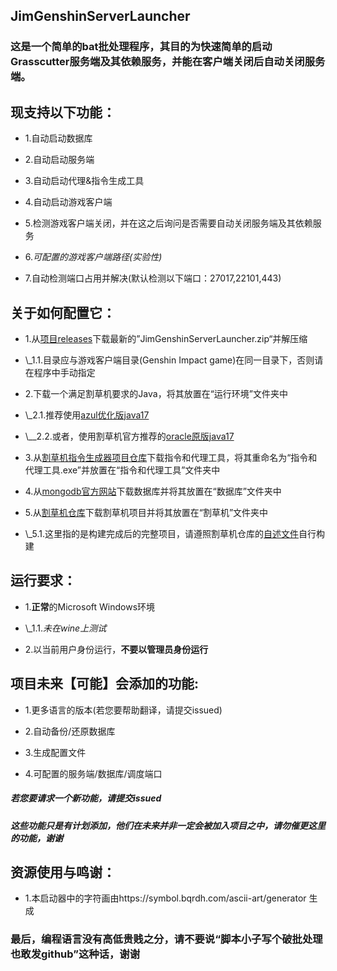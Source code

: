 ## JimGenshinServerLauncher

### 这是一个简单的bat批处理程序，其目的为快速简单的启动Grasscutter服务端及其依赖服务，并能在客户端关闭后自动关闭服务端。

## 现支持以下功能：

 - 1.自动启动数据库

 - 2.自动启动服务端

 - 3.自动启动代理&指令生成工具

 - 4.自动启动游戏客户端

 - 5.检测游戏客户端关闭，并在这之后询问是否需要自动关闭服务端及其依赖服务

 - 6.*可配置的游戏客户端路径(实验性)*

 - 7.自动检测端口占用并解决(默认检测以下端口：27017,22101,443)

## 关于如何配置它：

 - 1.从[项目releases](https://github.com/Jimmy32767255/JimGenshinServerLauncher/releases)下载最新的”JimGenshinServerLauncher.zip“并解压缩

 - \\_1.1.目录应与游戏客户端目录(Genshin Impact game)在同一目录下，否则请在程序中手动指定

 - 2.下载一个满足割草机要求的Java，将其放置在“运行环境”文件夹中

 - \\_2.1.推荐使用[azul优化版java17](https://www.azul.com/downloads/?version=java-17-lts&package=jdk#zulu)

 - \\__2.2.或者，使用割草机官方推荐的[oracle原版java17](https://www.oracle.com/java/technologies/javase/jdk17-archive-downloads.html)

 - 3.从[割草机指令生成器项目仓库](https://github.com/jie65535/GrasscutterCommandGenerator)下载指令和代理工具，将其重命名为“指令和代理工具.exe”并放置在“指令和代理工具”文件夹中

 - 4.从[mongodb官方网站](https://www.mongodb.com/)下载数据库并将其放置在“数据库”文件夹中

 - 5.从[割草机仓库](https://github.com/Grasscutters/Grasscutter)下载割草机项目并将其放置在“割草机”文件夹中

 - \\_5.1.这里指的是构建完成后的完整项目，请遵照割草机仓库的[自述文件](https://github.com/Grasscutters/Grasscutter/blob/development/docs/README_zh-CN.md)自行构建

## 运行要求：

 - 1.**正常**的Microsoft Windows环境

 - \\_1.1.*未在wine上测试*

 - 2.以当前用户身份运行，**不要以管理员身份运行**

## 项目未来【可能】会添加的功能:

 - 1.更多语言的版本(若您要帮助翻译，请提交issued)

 - 2.自动备份/还原数据库

 - 3.生成配置文件

 - 4.可配置的服务端/数据库/调度端口

##### 若您要请求一个新功能，请提交issued

##### 这些功能只是有计划添加，他们在未来并非一定会被加入项目之中，请勿催更这里的功能，谢谢

## 资源使用与鸣谢：

 - 1.本启动器中的字符画由https://symbol.bqrdh.com/ascii-art/generator 生成

### 最后，编程语言没有高低贵贱之分，请不要说“脚本小子写个破批处理也敢发github”这种话，谢谢
